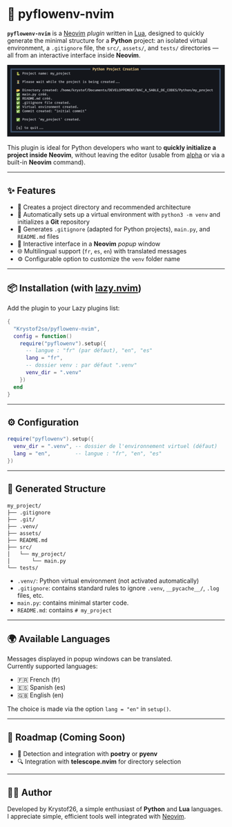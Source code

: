 # 🐍 pyflowenv-nvim

**`pyflowenv-nvim`** is a [Neovim](https://neovim.io/) *plugin* written in [Lua](https://www.lua.org/), designed to quickly generate the minimal structure for a **Python** project: an isolated virtual environment, a `.gitignore` file, the `src/`, `assets/`, and `tests/` directories — all from an interactive interface inside **Neovim**.

![demo](./assets/screenshot_en.png)

This plugin is ideal for Python developers who want to **quickly initialize a project inside Neovim**, without leaving the editor (usable from [alpha](https://github.com/goolord/alpha-nvim) or via a built-in **Neovim** command).

---

## ✨ Features

- 📁 Creates a project directory and recommended architecture
- 🐍 Automatically sets up a virtual environment with `python3 -m venv` and initializes a **Git** repository
- 🧾 Generates `.gitignore` (adapted for Python projects), `main.py`, and `README.md` files
- 💬 Interactive interface in a **Neovim** *popup* window
- 🌐 Multilingual support (`fr`, `es`, `en`) with translated messages
- ⚙️ Configurable option to customize the `venv` folder name

---

## 📦 Installation (with [lazy.nvim](https://github.com/folke/lazy.nvim))

Add the plugin to your Lazy plugins list:

```lua
{
  "Krystof2so/pyflowenv-nvim",
  config = function()
    require("pyflowenv").setup({
      -- langue : "fr" (par défaut), "en", "es"
      lang = "fr",
      -- dossier venv : par défaut ".venv"
      venv_dir = ".venv"
    })
  end
}
```
---

## ⚙️ Configuration

```lua
require("pyflowenv").setup({
  venv_dir = ".venv", -- dossier de l'environnement virtuel (défaut)
  lang = "en",        -- langue : "fr", "en", "es"
})
```
---

## 📂 Generated Structure

```
my_project/
├── .gitignore
├── .git/
├── .venv/
├── assets/
├── README.md
├── src/
│   └── my_project/
│       └── main.py
└── tests/
```

- `.venv/`: Python virtual environment (not activated automatically)  
- `.gitignore`: contains standard rules to ignore `.venv`, `__pycache__/`, `.log` files, etc.
- `main.py`: contains minimal starter code.
- `README.md`: contains `# my_project`

---

## 🌍 Available Languages

Messages displayed in popup windows can be translated.  
Currently supported languages:

- 🇫🇷 French (fr)  
- 🇪🇸 Spanish (es)  
- 🇬🇧 English (en)  

The choice is made via the option `lang = "en"` in `setup()`.

---

## 🔭 Roadmap (Coming Soon)

- 🧪 Detection and integration with **poetry** or **pyenv**
- 🔍 Integration with **telescope.nvim** for directory selection

---

## 👨‍💻 Author

Developed by Krystof26, a simple enthusiast of **Python** and **Lua** languages. I appreciate simple, efficient tools well integrated with [Neovim](https://neovim.io/).

